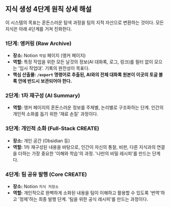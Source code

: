 ## 지식 생성 4단계 원칙 상세 해설

이 시스템의 목표는 혼돈스러운 탐색 과정을 팀의 지적 자산으로 변환하는 것이다. 모든 지식은 아래 4단계를 거쳐 진화한다.

### 1단계: 앵커링 (Raw Archive)
- **장소:** Notion `작업` 페이지 (앵커 페이지)
- **역할:** 특정 작업을 위한 모든 날것의 정보(AI 대화록, 로그, 링크)를 필터 없이 모으는 '임시 작업대'. 기록의 완전성이 목표다.
- **핵심 산출물:** **`/export` 명령어로 추출된, AI와의 전체 대화록 원본이 이곳의 토글 블록 안에 반드시 보관되어야 한다.**

### 2단계: 1차 재구성 (AI Summary)
- **역할:** 앵커 페이지의 혼돈스러운 정보를 주제별, 논리별로 구조화하는 단계. 인간의 개인적 소화를 돕기 위한 '재료 손질' 과정이다.

### 3단계: 개인적 소화 (Full-Stack CREATE)
- **장소:** 개인 공간 (Obsidian 등)
- **역할:** 1차 재구성된 내용을 바탕으로, 인간이 자신의 통찰, 비판, 다른 지식과의 연결을 더하는 가장 중요한 '이해와 학습'의 과정. '나만의 비밀 레시피'를 만드는 단계다.

### 4단계: 팀 공유 발행 (Core CREATE)
- **장소:** Notion `지식 저장소`
- **역할:** 개인적으로 완벽하게 소화된 내용을 팀이 이해하고 활용할 수 있도록 '번역'하고 '정제'하는 최종 발행 단계. '팀을 위한 공식 레시피'를 만드는 과정이다.